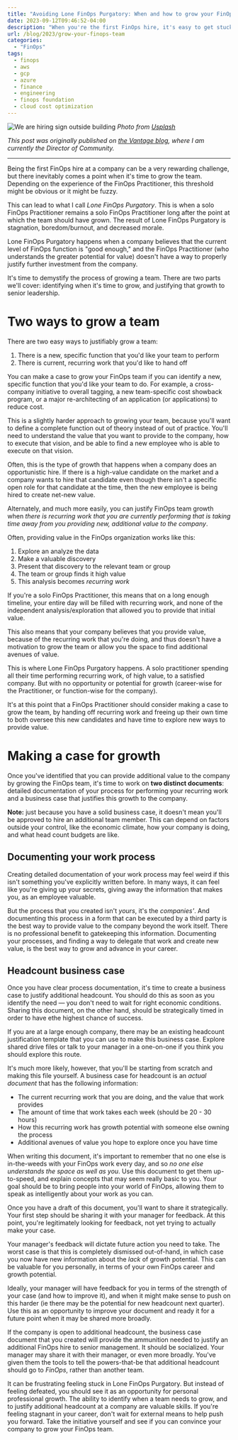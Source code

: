 ```yaml
---
title: "Avoiding Lone FinOps Purgatory: When and how to grow your FinOps team"
date: 2023-09-12T09:46:52-04:00
description: "When you're the first FinOps hire, it's easy to get stuck as a one-person team indefinitely. Here's exactly how to identify when you need to grow, and how to make the case."
url: /blog/2023/grow-your-finops-team
categories:
  - "FinOps"
tags:
  - finops
  - aws
  - gcp
  - azure
  - finance
  - engineering
  - finops foundation
  - cloud cost optimization
---
```

![We are hiring sign outside building](/images/blog/2023/09/we-are-hiring-unsplash-eric-prouzet.jpg)
_Photo from [Usplash](https://unsplash.com/photos/B3UFXwcVbc4)_

_This post was originally published on [the Vantage blog](https://www.vantage.sh/blog/how-to-grow-your-finops-team), where I am currently the Director of Community._

---

Being the first FinOps hire at a company can be a very rewarding challenge, but there inevitably comes a point when it's time to grow the team. Depending on the experience of the FinOps Practitioner, this threshold might be obvious or it might be fuzzy.

This can lead to what I call *Lone FinOps Purgatory*. This is when a solo FinOps Practitioner remains a solo FinOps Practitioner long after the point at which the team should have grown. The result of Lone FinOps Purgatory is stagnation, boredom/burnout, and decreased morale.

Lone FinOps Purgatory happens when a company believes that the current level of FinOps function is "good enough," and the FinOps Practitioner (who understands the greater potential for value) doesn't have a way to properly justify further investment from the company.

It's time to demystify the process of growing a team. There are two parts we'll cover: identifying when it's time to grow, and justifying that growth to senior leadership.

# Two ways to grow a team
There are two easy ways to justifiably grow a team:

1. There is a new, specific function that you'd like your team to perform
2. There is current, recurring work that you'd like to hand off

You can make a case to grow your FinOps team if you can identify a new, specific function that you'd like your team to do. For example, a cross-company initiative to overall tagging, a new team-specific cost showback program, or a major re-architecting of an application (or applications) to reduce cost.

This is a slightly harder approach to growing your team, because you'll want to define a complete function out of theory instead of out of practice. You'll need to understand the value that you want to provide to the company, how to execute that vision, and be able to find a new employee who is able to execute on that vision.

Often, this is the type of growth that happens when a company does an opportunistic hire. If there is a high-value candidate on the market and a company wants to hire that candidate even though there isn't a specific open role for that candidate at the time, then the new employee is being hired to create net-new value.

Alternately, and much more easily, you can justify FinOps team growth when *there is recurring work that you are currently performing that is taking time away from you providing new, additional value to the company*.

Often, providing value in the FinOps organization works like this:

1. Explore an analyze the data
2. Make a valuable discovery
3. Present that discovery to the relevant team or group
4. The team or group finds it high value
5. This analysis becomes *recurring work*

If you're a solo FinOps Practitioner, this means that on a long enough timeline, your entire day will be filled with recurring work, and none of the independent analysis/exploration that allowed you to provide that initial value.

This also means that your company believes that you provide value, because of the recurring work that you're doing, and thus doesn't have a motivation to grow the team or allow you the space to find additional avenues of value.

This is where Lone FinOps Purgatory happens. A solo practitioner spending all their time performing recurring work, of high value, to a satisfied company. But with no opportunity or potential for growth (career-wise for the Practitioner, or function-wise for the company).

It's at this point that a FinOps Practitioner should consider making a case to grow the team, by handing off recurring work and freeing up their own time to both oversee this new candidates and have time to explore new ways to provide value.

# Making a case for growth
Once you've identified that you can provide additional value to the company by growing the FinOps team, it's time to work on **two distinct documents**: detailed documentation of your process for performing your recurring work and a business case that justifies this growth to the company.

**Note:** just because you have a solid business case, it doesn't mean you'll be approved to hire an additional team member. This can depend on factors outside your control, like the economic climate, how your company is doing, and what head count budgets are like.

## Documenting your work process

Creating detailed documentation of your work process may feel weird if this isn't something you've explicitly written before. In many ways, it can feel like you're giving up your secrets, giving away the information that makes you, as an employee valuable.

But the process that you created isn't *yours*, it's the *companies'*. And documenting this process in a form that can be executed by a third party is the best way to provide value to the company beyond the work itself. There is no professional benefit to gatekeeping this information. Documenting your processes, and finding a way to delegate that work and create new value, is the best way to grow and advance in your career.

## Headcount business case

Once you have clear process documentation, it's time to create a business case to justify additional headcount. You should do this as soon as you identify the need — you don't need to wait for right economic conditions. Sharing this document, on the other hand, should be strategically timed in order to have ethe highest chance of success.

If you are at a large enough company, there may be an existing headcount justification template that you can use to make this business case. Explore shared drive files or talk to your manager in a one-on-one if you think you should explore this route.

It's much more likely, however, that you'll be starting from scratch and making this file yourself. A business case for headcount is an *actual document* that has the following information:

- The current recurring work that you are doing, and the value that work provides
- The amount of time that work takes each week (should be 20 - 30 hours)
- How this recurring work has growth potential with someone else owning the process
- Additional avenues of value you hope to explore once you have time

When writing this document, it's important to remember that no one else is in-the-weeds with your FinOps work every day, and so *no one else understands the space as well as you*. Use this document to get them up-to-speed, and explain concepts that may seem really basic to you. Your goal should be to bring people into your world of FinOps, allowing them to speak as intelligently about your work as you can.

Once you have a draft of this document, you'll want to share it strategically. Your first step should be sharing it with your manager for feedback. At this point, you're legitimately looking for feedback, not yet trying to actually make your case.

Your manager's feedback will dictate future action you need to take. The worst case is that this is completely dismissed out-of-hand, in which case you now have new information about the *lack* of growth potential. This can be valuable for you personally, in terms of your own FinOps career and growth potential.

Ideally, your manager will have feedback for you in terms of the strength of your case (and how to improve it), and when it might make sense to push on this harder (ie there may be the potential for new headcount next quarter). Use this as an opportunity to improve your document and ready it for a future point when it may be shared more broadly.

If the company is open to additional headcount, the business case document that you created will provide the ammunition needed to justify an additional FinOps hire to senior management. It should be socialized. Your manager may share it with their manager, or even more broadly. You've given them the tools to tell the powers-that-be that additional headcount should go to *FinOps*, rather than another team.

It can be frustrating feeling stuck in Lone FinOps Purgatory. But instead of feeling defeated, you should see it as an opportunity for personal professional growth. The ability to identify when a team needs to grow, and to justify additional headcount at a company are valuable skills. If you're feeling stagnant in your career, don't wait for external means to help push you forward. Take the initiative yourself and see if you can convince your company to grow your FinOps team.
